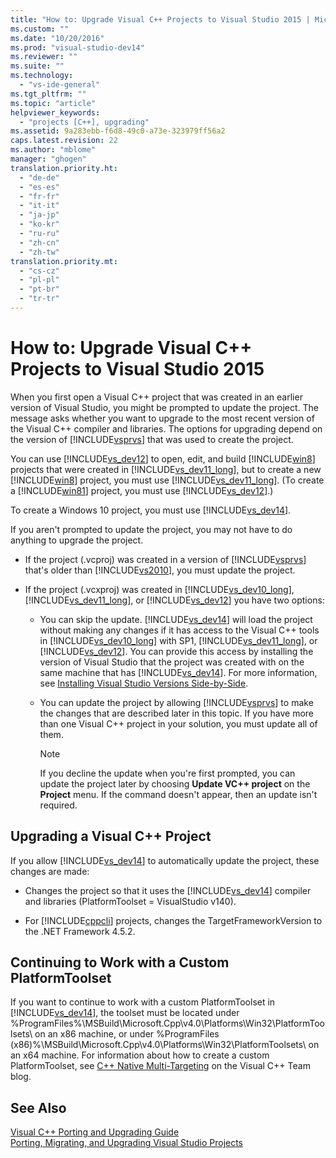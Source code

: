 ```yaml
---
title: "How to: Upgrade Visual C++ Projects to Visual Studio 2015 | Microsoft Docs"
ms.custom: ""
ms.date: "10/20/2016"
ms.prod: "visual-studio-dev14"
ms.reviewer: ""
ms.suite: ""
ms.technology: 
  - "vs-ide-general"
ms.tgt_pltfrm: ""
ms.topic: "article"
helpviewer_keywords: 
  - "projects [C++], upgrading"
ms.assetid: 9a283ebb-f6d8-49c0-a73e-323979ff56a2
caps.latest.revision: 22
ms.author: "mblome"
manager: "ghogen"
translation.priority.ht: 
  - "de-de"
  - "es-es"
  - "fr-fr"
  - "it-it"
  - "ja-jp"
  - "ko-kr"
  - "ru-ru"
  - "zh-cn"
  - "zh-tw"
translation.priority.mt: 
  - "cs-cz"
  - "pl-pl"
  - "pt-br"
  - "tr-tr"
---
```

# How to: Upgrade Visual C++ Projects to Visual Studio 2015
When you first open a Visual C++ project that was created in an earlier version of Visual Studio, you might be prompted to update the project. The message asks whether you want to upgrade to the most recent version of the Visual C++ compiler and libraries. The options for upgrading depend on the version of [!INCLUDE[vsprvs](../code-quality/includes/vsprvs_md.md)] that was used to create the project.  
  
 You can use [!INCLUDE[vs_dev12](../extensibility/includes/vs_dev12_md.md)] to open, edit, and build [!INCLUDE[win8](../code-quality/includes/win8_md.md)] projects that were created in [!INCLUDE[vs_dev11_long](../code-quality/includes/vs_dev11_long_md.md)], but to create a new [!INCLUDE[win8](../code-quality/includes/win8_md.md)] project, you must use [!INCLUDE[vs_dev11_long](../code-quality/includes/vs_dev11_long_md.md)]. (To create a [!INCLUDE[win81](../debugger/includes/win81_md.md)] project, you must use [!INCLUDE[vs_dev12](../extensibility/includes/vs_dev12_md.md)].)  
  
 To create a Windows 10 project, you must use [!INCLUDE[vs_dev14](../porting/includes/vs_dev14_md.md)].  
  
 If you aren't prompted to update the project, you may not have to do anything to upgrade the project.  
  
-   If the project (.vcproj) was created in a version of [!INCLUDE[vsprvs](../code-quality/includes/vsprvs_md.md)] that's older than [!INCLUDE[vs2010](../code-quality/includes/vs2010_md.md)], you must update the project.  
  
-   If the project (.vcxproj) was created in [!INCLUDE[vs_dev10_long](../code-quality/includes/vs_dev10_long_md.md)],  [!INCLUDE[vs_dev11_long](../code-quality/includes/vs_dev11_long_md.md)], or [!INCLUDE[vs_dev12](../extensibility/includes/vs_dev12_md.md)] you have two options:  
  
    -   You can skip the update. [!INCLUDE[vs_dev14](../porting/includes/vs_dev14_md.md)] will load the project without making any changes if it has access to the Visual C++ tools in [!INCLUDE[vs_dev10_long](../code-quality/includes/vs_dev10_long_md.md)] with SP1,  [!INCLUDE[vs_dev11_long](../code-quality/includes/vs_dev11_long_md.md)], or [!INCLUDE[vs_dev12](../extensibility/includes/vs_dev12_md.md)]. You can provide this access by installing the version of Visual Studio that the project was created with on the same machine that has [!INCLUDE[vs_dev14](../porting/includes/vs_dev14_md.md)]. For more information, see [Installing Visual Studio Versions Side-by-Side](../install/installing-visual-studio-versions-side-by-side.md).  
  
    -   You can update the project by allowing [!INCLUDE[vsprvs](../code-quality/includes/vsprvs_md.md)] to make the changes that are described later in this topic. If you have more than one Visual C++ project in your solution, you must update all of them.  
  
        > [!NOTE]
        >  If you decline the update when you're first prompted, you can update the project later by choosing **Update VC++ project** on the **Project** menu. If the command doesn't appear, then an update isn't required.  
  
## Upgrading a Visual C++ Project  
 If you allow [!INCLUDE[vs_dev14](../porting/includes/vs_dev14_md.md)] to automatically update the project, these changes are made:  
  
-   Changes the project so that it uses the [!INCLUDE[vs_dev14](../porting/includes/vs_dev14_md.md)] compiler and libraries (PlatformToolset = VisualStudio v140).  
  
-   For [!INCLUDE[cppcli](../misc/includes/cppcli_md.md)] projects, changes the TargetFrameworkVersion to the .NET Framework 4.5.2.  
  
## Continuing to Work with a Custom PlatformToolset  
 If you want to continue to work with a custom PlatformToolset in [!INCLUDE[vs_dev14](../porting/includes/vs_dev14_md.md)], the toolset must be located under %ProgramFiles%\MSBuild\Microsoft.Cpp\v4.0\Platforms\Win32\PlatformToolsets\ on an x86 machine, or under %ProgramFiles (x86)%\MSBuild\Microsoft.Cpp\v4.0\Platforms\Win32\PlatformToolsets\ on an x64 machine. For information about how to create a custom PlatformToolset, see [C++ Native Multi-Targeting](http://go.microsoft.com/fwlink/?LinkId=248587) on the Visual C++ Team blog.  
  
## See Also  
 [Visual C++ Porting and Upgrading Guide](../Topic/Visual%20C++%20Porting%20and%20Upgrading%20Guide.md)   
 [Porting, Migrating, and Upgrading Visual Studio Projects](../porting/porting--migrating--and-upgrading-visual-studio-projects.md)